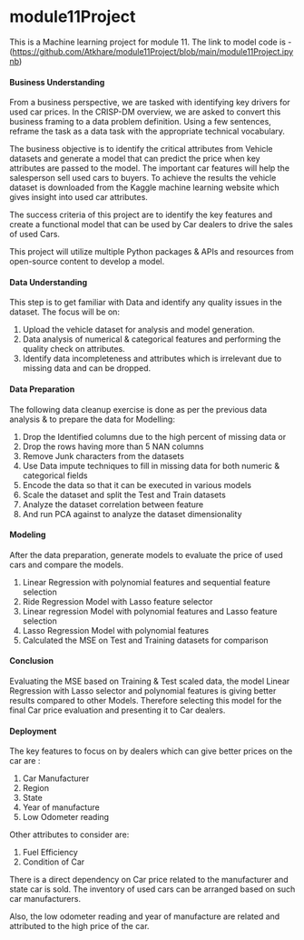 # module11Project
This is a Machine learning project for module 11. 
The link to model code is -(https://github.com/Atkhare/module11Project/blob/main/module11Project.ipynb)

#### Business Understanding
From a business perspective, we are tasked with identifying key drivers for used car prices. In the CRISP-DM overview, we are asked to convert this business framing to a data problem definition. Using a few sentences, reframe the task as a data task with the appropriate technical vocabulary.

The business objective is to identify the critical attributes from Vehicle datasets and generate a model that can predict the price when key attributes are passed to the model. The important car features will help the salesperson sell used cars to buyers. To achieve the results the vehicle dataset is downloaded from the Kaggle machine learning website which gives insight into used car attributes.

The success criteria of this project are to identify the key features and create a functional model that can be used by Car dealers to drive the sales of used Cars.

This project will utilize multiple Python packages & APIs and resources from open-source content to develop a model.

#### Data Understanding
This step is to get familiar with Data and identify any quality issues in the dataset. The focus will be on:

1. Upload the vehicle dataset for analysis and model generation.
2. Data analysis of numerical & categorical features and performing the quality check on attributes.
3. Identify data incompleteness and attributes which is irrelevant due to missing data and can be dropped.

#### Data Preparation

The following data cleanup exercise is done as per the previous data analysis & to prepare the data for Modelling:

1. Drop the Identified columns due to the high percent of missing data or
2. Drop the rows having more than 5 NAN columns
3. Remove Junk characters from the datasets
4. Use Data impute techniques to fill in missing data for both numeric & categorical fields
5. Encode the data so that it can be executed in various models
6. Scale the dataset and split the Test and Train datasets
7. Analyze the dataset correlation between feature
8. And run PCA against to analyze the dataset dimensionality

#### Modeling

After the data preparation, generate models to evaluate the price of used cars and compare the models.  

1. Linear Regression with polynomial features and sequential feature selection
2. Ride Regression Model with Lasso feature selector
3. Linear regression Model with polynomial features and Lasso feature selection
4. Lasso Regression Model with polynomial features
5. Calculated the MSE on Test and Training datasets for comparison

#### Conclusion
Evaluating the MSE based on Training & Test scaled data, the model Linear Regression with Lasso selector and polynomial features is giving better results compared to other Models. Therefore selecting this model for the final Car price evaluation and presenting it to Car dealers.

#### Deployment
The key features to focus on by dealers which can give better prices on the car are :

1. Car Manufacturer
2. Region
3. State
4. Year of manufacture
5. Low Odometer reading

Other attributes to consider are:

1. Fuel Efficiency
2. Condition of Car

There is a direct dependency on Car price related to the manufacturer and state car is sold. The inventory of used cars can be arranged based on such car manufacturers.

Also, the low odometer reading and year of manufacture are related and attributed to the high price of the car.
